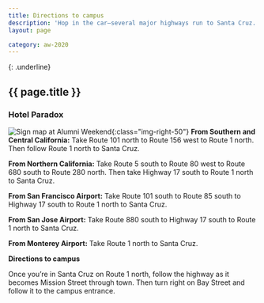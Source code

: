 ```yaml
---
title: Directions to campus
description: 'Hop in the car—several major highways run to Santa Cruz. Or come by plane—the San Francisco and San Jose international airports, as well as Monterey Regional Airport, are all nearby.'
layout: page

category: aw-2020
---
```

{: .underline}
## {{ page.title }}

### Hotel Paradox
![Sign map at Alumni Weekend](/assets/images/2020/directions.jpg){:class="img-right-50"}
**From Southern and Central California:**
Take Route 101 north to Route 156 west to Route 1 north. Then follow Route 1 north to Santa Cruz.

**From Northern California:**
Take Route 5 south to Route 80 west to Route 680 south to Route 280 north. Then take Highway 17 south to Route 1 north to Santa Cruz.

**From San Francisco Airport:**
Take Route 101 south to Route 85 south to Highway 17 south to Route 1 north to Santa Cruz.

**From San Jose Airport:**
Take Route 880 south to Highway 17 south to Route 1 north to Santa Cruz.

**From Monterey Airport:**
Take Route 1 north to Santa Cruz.

**Directions to campus**

Once you’re in Santa Cruz on Route 1 north, follow the highway as it becomes Mission Street through town. Then turn right on Bay Street and follow it to the campus entrance.


